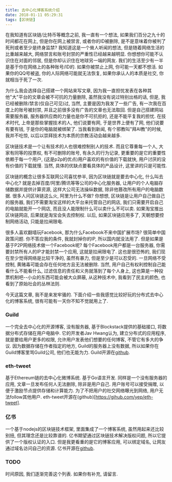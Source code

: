 ```yaml
---
title: 去中心化博客系统介绍
date: 2018-01-11 05:29:31
tags: [区块链]
---
```


在我知道有区块链/比特币等概念之前, 我一直有一个想法, 如果我们百分之九十的时间都花在网上, 但是你在网上被禁言, 或者你的ID被删除, 是不是意味着你被判了死刑或者至少是终身监禁? 我知道这是一个耸人听闻的想法, 但是随着网络生活的比重越来越大, 网络禁言和账号封禁的严重性已经越来越明显. 你想想你可能不认识住在对面的邻居, 但是你却认识住在地球另一端的网友. 我们的生活至少有一半是基于你在网络上的各种账号/ID的. 如果你被禁止上网, 你可能一天都不想活. 如果你的QQ号被盗, 你的人际网络可能就无法恢复, 如果你承认人的本质是社交, 你就相当于死了一次.

为什么我会选择自己搭建一个网站来写文章, 因为我一直担忧发表在各种其他"大"平台的文章会被不可抗的力量删除, 虽然我没有说过特别出格的话, 但是, 我已经被删除/禁言(仅自己可见)过, 当然, 主要是因为我发了一些广告, 有一次我在百度上的账号被封禁, 并且之前很多没有广告的文章也无法取回. 但是自己搭建网站需要服务器, 服务器供应商的力量也是你不可抗拒的, 还是不能平复我的担忧. 在技术时代, 上帝是那些掌握技术的人, 他们说要有网, 于是世界上便有了网, 他们说要有要有钱, 于是你的电脑就被绑架了. 当我看到新闻, 有个邪教叫"拜AI教"的时候, 我并不吃惊, 以后以崇拜技术为本质的宗教活动会越来越多.

区块链技术是一个让有技术的人也很难控制别人的技术. 而且它尊重每一个人, 大家有同等的投票权, 有不可删除的账号, 有永久的行为记录, 更重要的是它的重要性依赖于每一个用户, (这是p2p的优点)用户喜欢的有价值的下载就快, 用户讨厌的没有价值的下载就慢. 当然, 具体的优缺点要看具体的产品设计, 这里讲的只是可能性.

 区块链的概念让很多互联网公司喜忧参半, 因为区块链就是要去中心化, 什么叫去中心化? 就是去掉百度/阿里/腾讯等等公司的中心化服务器, 让用户的个人电脑存储数据并提供计算资源, 这样大公司无法操纵数据, 除非他篡改所有用户的电脑数据. 很多人问区块链这么火, 阿里为什么不做? 你想想, 区块链是让用户自己做自己的服务器, 我们不需要淘宝这样的大平台来托管自己的网店, 我们只需要开启自己的电脑就能开一个网店, 而且没人能限制什么可以卖什么不可以卖. 如果淘宝推出区块链网店, 后果就是淘宝会失去控制权. 以后, 如果区块链应用多了, 天朝想要控制网络活动, 只能是拉闸限电.

很多人喜欢翻墙玩Facebook, 那为什么Facebook不来中国扩展市场? 很简单中国政策问题. 你不答应我的条件, 我就封掉你的IP, 所以国内就没法用了. 但是如果是基于P2P网络技术做一个Facebook呢? 每个Facebook用户都是一台服务器, 你需要封禁所有人的IP才能封禁一个应用, 这就是拉闸限电了. 这也是很恐怖的, 我们现在至少觉得网络是比较干净的, 虽然有暴力, 但是至少是可以忍受的. 一旦网络不受控制, 黄赌毒可能会存在任何地方且无法被删除. 当然, 用户自己有权利控制自己能看什么不能看什么, 过滤信息的责任和义务就落到了每个人身上, 这也算是一种投票机制吧--小众的东西可能会被大众屏蔽, 从这种技术中, 我看到了民主的颜色, 也看到了原始社会的丛林法则. 

今天这篇文章, 我不是来发牢骚的. 下面介绍一些我感觉比较好玩的分布式去中心化的博客系统, 很有可能有一天你不知不觉就用上了.

<!-- more -->

### Guild

一个完全去中心化的开源博客, 没有服务器, 基于Blockstack提供的基础接口, 将数据分布式存储在用户电脑中. 它的开发者Jav Hwang认为, 建立分布式的应用程序, 就是要给用户更多的权限, 允许用户发表他们想要的任何博客, 不管它有多大的争议. 因为数据存储在作者指定的地方, Guild的服务器上没有数据, 所以如果你在Guild博客里骂Guild公司, 他们也无能为力. Guild开源在[github](https://github.com/jay-ithiel/guild).

### eth-tweet

基于Ethereum链的去中心化微博系统. 基于Go语言开发. 同样是一个没有服务器的应用, 文章一旦发布任何人无法删除, 除非是用户自己. 用户账号可以接受捐赠, 以便于激励节点提供存储和计算能力. 为了不把用户的社交网络曝光到网络, 用户无法follow其他用户. eth-tweet开源在(github)[https://gihub.com/yep/eth-tweet].

### 亿书

一个基于nodejs的区块链技术框架, 里面集成了一个博客系统, 虽然用起来还比较别扭, 但其理念还是比较靠谱的. 亿书期望通过区块链技术解决版权问题, 所以它提供了一个版权认证的入口. 但是我更看重的是它的博客应用, 可以绑定域名, 让网友通过域名访问自己的资源. 亿书开源在[github](https://github.com/Ebookcoin/ebookcoin).

### TODO

时间原因, 我们逐渐完善这个列表. 如果你有补充, 请留言.